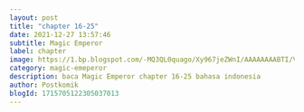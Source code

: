 ```yaml
---
layout: post 
title: "chapter 16-25"
date: 2021-12-27 13:57:46
subtitle: Magic Emperor
label: chapter
image: https://1.bp.blogspot.com/-MQ3QL0quago/Xy967jeZWnI/AAAAAAAABTI/Vs7D101CCXkJybMV_vJrx0tvbEoegHaYACLcBGAsYHQ/s72-c/Magic-Emperor.jpg
category: magic-emeperor
description: baca Magic Emperor chapter 16-25 bahasa indonesia 
author: Postkomik
blogId: 1715705122305037013
---
```

